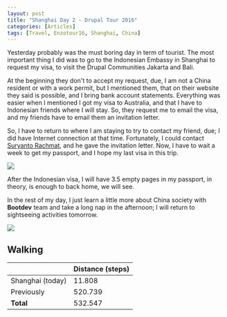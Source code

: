 ```yaml
---
layout: post
title: "Shanghai Day 2 - Drupal Tour 2016"
categories: [Articles]
tags: [Travel, Enzotour16, Shanghai, China]
---
```

Yesterday probably was the must boring day in term of tourist. The most important thing I did was to go to the Indonesian Embassy in Shanghai to request my visa, to visit the Drupal Communities Jakarta and Bali.

At the beginning they don't to accept my request, due, I am not a China resident or with a work permit, but I mentioned them,  that on their website they said is possible, and I bring bank account statements. Everything was easier when I mentioned I got my visa to Australia, and that I have to Indonesian friends where I will stay. So, they request me to email the visa, and my friends have to email them an invitation letter.

So, I have to return to where I am staying to try to contact my friend, due; I did have Internet connection at that time. Fortunately, I could contact [Suryanto Rachmat](https://www.linkedin.com/in/suryanto), and he gave the invitation letter. Now, I have to wait a week to get my passport, and I hope my last visa in this trip. 

<img style="margin-right: 20px;" src="{{site.url }}/assets/img/embassy_indonesia.jpg"/>

After the Indonesian visa, I will have 3.5 empty pages in my passport, in theory, is enough to back home, we will see.

In the rest of my day, I just learn a little more about China society with **Bootdev** team and take a long nap in the afternoon; I will return to sightseeing activities tomorrow.

<img style="margin-right: 20px;" src="{{site.url }}/assets/img/shanghai-noddles.jpg"/>

## Walking
|  | Distance (steps) |
|---|---|
| Shanghai (today) |  11.808 |
| Previously  | 520.739 |
| **Total**  | 532.547 | 